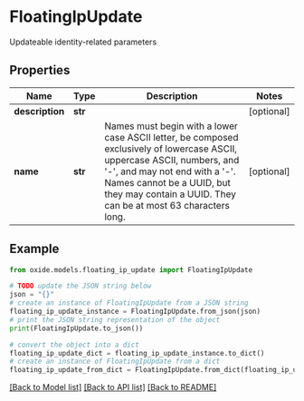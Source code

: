 # FloatingIpUpdate

Updateable identity-related parameters

## Properties

Name | Type | Description | Notes
------------ | ------------- | ------------- | -------------
**description** | **str** |  | [optional] 
**name** | **str** | Names must begin with a lower case ASCII letter, be composed exclusively of lowercase ASCII, uppercase ASCII, numbers, and &#39;-&#39;, and may not end with a &#39;-&#39;. Names cannot be a UUID, but they may contain a UUID. They can be at most 63 characters long. | [optional] 

## Example

```python
from oxide.models.floating_ip_update import FloatingIpUpdate

# TODO update the JSON string below
json = "{}"
# create an instance of FloatingIpUpdate from a JSON string
floating_ip_update_instance = FloatingIpUpdate.from_json(json)
# print the JSON string representation of the object
print(FloatingIpUpdate.to_json())

# convert the object into a dict
floating_ip_update_dict = floating_ip_update_instance.to_dict()
# create an instance of FloatingIpUpdate from a dict
floating_ip_update_from_dict = FloatingIpUpdate.from_dict(floating_ip_update_dict)
```
[[Back to Model list]](../README.md#documentation-for-models) [[Back to API list]](../README.md#documentation-for-api-endpoints) [[Back to README]](../README.md)


